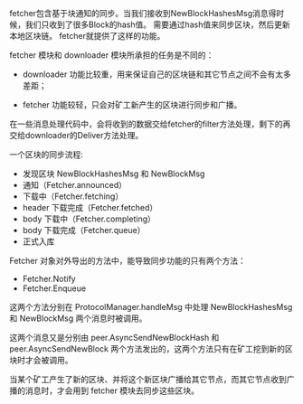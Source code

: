fetcher包含基于块通知的同步。当我们接收到NewBlockHashesMsg消息得时候，我们只收到了很多Block的hash值。 需要通过hash值来同步区块，然后更新本地区块链。 fetcher就提供了这样的功能。

fetcher 模块和 downloader 模块所承担的任务是不同的：

* downloader 功能比较重，用来保证自己的区块链和其它节点之间不会有太多差距；

* fetcher 功能较轻，只会对矿工新产生的区块进行同步和广播。

在一些消息处理代码中，会将收到的数据交给fetcher的filter方法处理，剩下的再交给downloader的Deliver方法处理。

一个区块的同步流程:

* 发现区块 NewBlockHashesMsg 和 NewBlockMsg
* 通知（Fetcher.announced）
* 下载中（Fetcher.fetching）
* header 下载完成（Fetcher.fetched）
* body 下载中（Fetcher.completing）
* body 下载完成（Fetcher.queue）
* 正式入库

Fetcher 对象对外导出的方法中，能导致同步功能的只有两个方法：

* Fetcher.Notify
* Fetcher.Enqueue

这两个方法分别在 ProtocolManager.handleMsg 中处理 NewBlockHashesMsg 和 NewBlockMsg 两个消息时被调用。

这两个消息又是分别由 peer.AsyncSendNewBlockHash 和 peer.AsyncSendNewBlock 两个方法发出的，这两个方法只有在矿工挖到新的区块时才会被调用。

当某个矿工产生了新的区块、并将这个新区块广播给其它节点，而其它节点收到广播的消息时，才会用到 fetcher 模块去同步这些区块。

